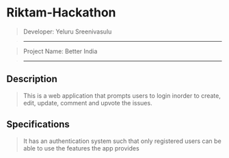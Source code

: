 # Riktam-Hackathon

> Developer: Yeluru Sreenivasulu

> --------------------------------------------------------------------------------

> Project Name: Better India

> --------------------------------------------------------------------------------

## Description

> This is a web application that prompts users to login inorder to create, edit, update, comment and upvote the issues.

## Specifications

> It has an authentication system such that only registered users can be able to use the features the app provides
